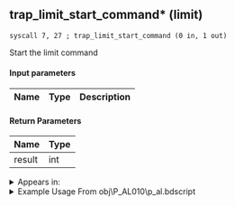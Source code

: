 ## trap_limit_start_command* (limit)

`syscall 7, 27 ; trap_limit_start_command (0 in, 1 out)`

Start the limit command

#### Input parameters
| Name | Type | Description
|------|------|------------


#### Return Parameters
| Name | Type
|------|-----
| result   | int   


<details>
	<summary>Appears in:</summary>
| filename | Entity (obj)
|----------|-------------
| obj\P_AL010\p_al.bdscript       | ((P) Genie)          
| obj\P_EX100_KH1F\limi.bdscript       | ((P) Sora (Limit))          
| obj\P_EX100_NM_KH1F\limi.bdscript       | ((P) Sora (NM) (Limit))          
| obj\P_EX100_TR_KH1F\limi.bdscript       | ((P) Sora (TR) (Limit))          
| obj\P_EX100_WI_KH1F\limi.bdscript       | ((P) Sora (WI) (Limit))          
| obj\P_EX100_XM_KH1F\limi.bdscript       | ((P) Sora (XM) (Limit))          

</details>

<details>
	<summary>Example Usage From obj\P_AL010\p_al.bdscript</summary>
```plaintext
L3640:
 popToSp 4
 popToSp 0
 pushFromFSp 0
 pushFromFSp 4
 gosub 12, L3681
 pushFromPSpVal 20
 syscall 1, 127 ; trap_obj_act_clear (1 in, 0 out)
 pushFromPSp 16
 pushImmf 1
 gosub 12, L836
 pushFromPSpVal 20
 pushFromPSp 16
 pushImmf 0
 syscall 1, 58 ; trap_obj_fly (3 in, 0 out)
 pushFromPSpVal 20
 syscall 10, 3 ; trap_friend_start_limit (1 in, 0 out)
 pushFromFSp 0
 syscall 7, 27 ; trap_limit_start_command (0 in, 1 out)
 gosub 12, L150
 ret
```
</details>


